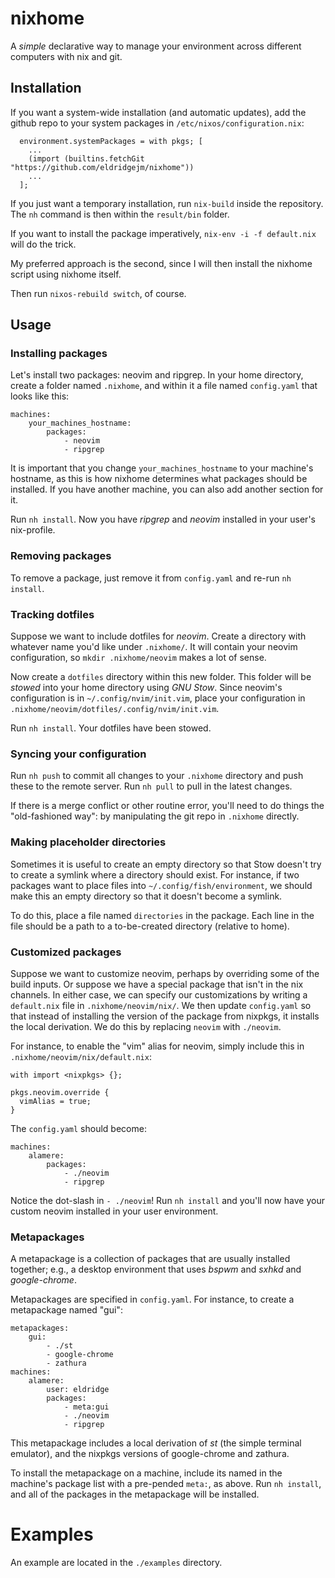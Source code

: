 nixhome
=======

A *simple* declarative way to manage your environment across different computers
with nix and git.

Installation
------------

If you want a system-wide installation (and automatic updates), add the github
repo to your system packages in `/etc/nixos/configuration.nix`:

```
  environment.systemPackages = with pkgs; [
    ...
    (import (builtins.fetchGit "https://github.com/eldridgejm/nixhome"))
    ...
  ];
```

If you just want a temporary installation, run `nix-build` inside the
repository. The `nh` command is then within the `result/bin` folder.

If you want to install the package imperatively, `nix-env -i -f default.nix`
will do the trick.

My preferred approach is the second, since I will then install the nixhome
script using nixhome itself.

Then run `nixos-rebuild switch`, of course.

Usage
-----

### Installing packages

Let's install two packages: neovim and ripgrep.
In your home directory, create a folder named `.nixhome`, and within it a file
named `config.yaml` that looks like this:

```
machines:
    your_machines_hostname:
        packages:
            - neovim
            - ripgrep
```

It is important that you change `your_machines_hostname` to your machine's
hostname, as this is how nixhome determines what packages should be installed.
If you have another machine, you can also add another section for it.

Run `nh install`. Now you have *ripgrep* and *neovim* installed in your user's
nix-profile.

### Removing packages

To remove a package, just remove it from `config.yaml` and re-run `nh install`.


### Tracking dotfiles

Suppose we want to include dotfiles for *neovim*. Create a directory with
whatever name you'd like under `.nixhome/`. It will contain your neovim
configuration, so `mkdir .nixhome/neovim` makes a lot of sense.

Now create a `dotfiles` directory within this new folder. This folder will be
*stowed* into your home directory using *GNU Stow*. Since neovim's configuration
is in `~/.config/nvim/init.vim`, place your configuration in
`.nixhome/neovim/dotfiles/.config/nvim/init.vim`.

Run `nh install`. Your dotfiles have been stowed.

### Syncing your configuration

Run `nh push` to commit all changes to your `.nixhome` directory and push these
to the remote server. Run `nh pull` to pull in the latest changes.

If there is a merge conflict or other routine error, you'll need to do things the
"old-fashioned way": by manipulating the git repo in `.nixhome` directly.

### Making placeholder directories

Sometimes it is useful to create an empty directory so that Stow doesn't try to
create a symlink where a directory should exist. For instance, if two packages
want to place files into `~/.config/fish/environment`, we should make this an
empty directory so that it doesn't become a symlink.

To do this, place a file named `directories` in the package. Each line in the
file should be a path to a to-be-created directory (relative to home).


### Customized packages

Suppose we want to customize neovim, perhaps by overriding some of the build
inputs. Or suppose we have a special package that isn't in the nix channels. In
either case, we can specify our customizations by writing a
`default.nix` file in `.nixhome/neovim/nix/`. We then update `config.yaml` so
that instead of installing the version of the package from nixpkgs, it installs
the local derivation. We do this by replacing `neovim` with `./neovim`.

For instance, to enable the "vim" alias for neovim, simply include this in
`.nixhome/neovim/nix/default.nix`:

```
with import <nixpkgs> {};

pkgs.neovim.override {
  vimAlias = true;
}
```

The `config.yaml` should become:


```
machines:
    alamere:
        packages:
            - ./neovim
            - ripgrep
```

Notice the dot-slash in `- ./neovim`! Run `nh install` and you'll now have your
custom neovim installed in your user environment.

### Metapackages

A metapackage is a collection of packages that are usually installed together;
e.g., a desktop environment that uses *bspwm* and *sxhkd* and *google-chrome*.

Metapackages are specified in `config.yaml`. For instance, to create a
metapackage named "gui":


```
metapackages:
    gui:
        - ./st
        - google-chrome
        - zathura
machines:
    alamere:
        user: eldridge
        packages:
            - meta:gui
            - ./neovim
            - ripgrep
```

This metapackage includes a local derivation of *st* (the simple terminal
emulator), and the nixpkgs versions of google-chrome and zathura.

To install the metapackage on a machine, include its named in the machine's
package list with a pre-pended `meta:`, as above. Run `nh install`, and all of
the packages in the metapackage will be installed.


# Examples

An example are located in the `./examples` directory.
